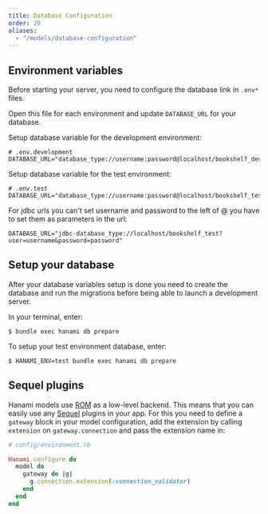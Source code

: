 ```yaml
---
title: Database Configuration
order: 20
aliases:
  - "/models/database-configuration"
---
```


## Environment variables

Before starting your server, you need to configure the database link in <code>.env*</code> files.

Open this file for each environment and update <code>DATABASE_URL</code> for your database.

Setup database variable for the development environment:

```env
# .env.development
DATABASE_URL="database_type://username:password@localhost/bookshelf_development"
```

Setup database variable for the test environment:

```env
# .env.test
DATABASE_URL="database_type://username:password@localhost/bookshelf_test"
```

For jdbc urls you can't set username and password to the left of @ you have to set them as parameters in the url:

```env
DATABASE_URL="jdbc-database_type://localhost/bookshelf_test?user=username&password=password"
```

## Setup your database

After your database variables setup is done you need to create the database and run the migrations before being able to launch a development server.

In your terminal, enter:

```shell
$ bundle exec hanami db prepare
```

To setup your test environment database, enter:

```shell
$ HANAMI_ENV=test bundle exec hanami db prepare
```

## Sequel plugins

Hanami models use [ROM](https://rom-rb.org/) as a low-level backend. This means that you can easily use any [Sequel](https://github.com/jeremyevans/sequel) plugins in your app.
For this you need to define a `gateway` block in your model configuration, add the extension by calling `extension` on `gateway.connection` and pass the extension name in:

```ruby
# config/environment.rb

Hanami.configure do
  model do
    gateway do |g|
      g.connection.extension(:connection_validator)
    end
  end
end
```
